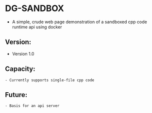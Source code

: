 # DG-SANDBOX
- A simple, crude web page demonstration of a sandboxed cpp code runtime api using docker

## Version:
- Version 1.0

## Capacity:
    - Currently supports single-file cpp code

## Future:
    - Basis for an api server
